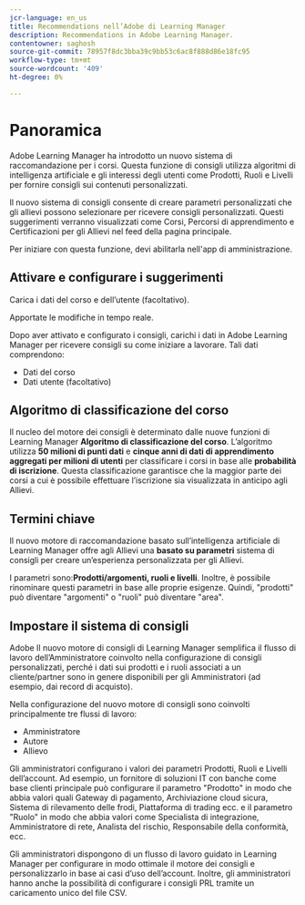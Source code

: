 ```yaml
---
jcr-language: en_us
title: Recommendations nell’Adobe di Learning Manager
description: Recommendations in Adobe Learning Manager.
contentowner: saghosh
source-git-commit: 78957f8dc3bba39c9bb53c6ac8f888d86e18fc95
workflow-type: tm+mt
source-wordcount: '409'
ht-degree: 0%

---
```



# Panoramica

Adobe Learning Manager ha introdotto un nuovo sistema di raccomandazione per i corsi. Questa funzione di consigli utilizza algoritmi di intelligenza artificiale e gli interessi degli utenti come Prodotti, Ruoli e Livelli per fornire consigli sui contenuti personalizzati.

Il nuovo sistema di consigli consente di creare parametri personalizzati che gli allievi possono selezionare per ricevere consigli personalizzati. Questi suggerimenti verranno visualizzati come Corsi, Percorsi di apprendimento e Certificazioni per gli Allievi nel feed della pagina principale.

Per iniziare con questa funzione, devi abilitarla nell&#39;app di amministrazione.

## Attivare e configurare i suggerimenti

Carica i dati del corso e dell’utente (facoltativo).

Apportate le modifiche in tempo reale.

Dopo aver attivato e configurato i consigli, carichi i dati in Adobe Learning Manager per ricevere consigli su come iniziare a lavorare. Tali dati comprendono:

* Dati del corso
* Dati utente (facoltativo)

## Algoritmo di classificazione del corso

Il nucleo del motore dei consigli è determinato dalle nuove funzioni di Learning Manager **Algoritmo di classificazione del corso**. L’algoritmo utilizza **50 milioni di punti dati** e **cinque anni di dati di apprendimento aggregati per milioni di utenti** per classificare i corsi in base alle **probabilità di iscrizione**. Questa classificazione garantisce che la maggior parte dei corsi a cui è possibile effettuare l’iscrizione sia visualizzata in anticipo agli Allievi.

## Termini chiave

Il nuovo motore di raccomandazione basato sull’intelligenza artificiale di Learning Manager offre agli Allievi una **basato su parametri** sistema di consigli per creare un’esperienza personalizzata per gli Allievi.

I parametri sono:**Prodotti/argomenti, ruoli e livelli**. Inoltre, è possibile rinominare questi parametri in base alle proprie esigenze. Quindi, &quot;prodotti&quot; può diventare &quot;argomenti&quot; o &quot;ruoli&quot; può diventare &quot;area&quot;.

## Impostare il sistema di consigli

Adobe Il nuovo motore di consigli di Learning Manager semplifica il flusso di lavoro dell’Amministratore coinvolto nella configurazione di consigli personalizzati, perché i dati sui prodotti e i ruoli associati a un cliente/partner sono in genere disponibili per gli Amministratori (ad esempio, dai record di acquisto).

Nella configurazione del nuovo motore di consigli sono coinvolti principalmente tre flussi di lavoro:

* Amministratore
* Autore
* Allievo

Gli amministratori configurano i valori dei parametri Prodotti, Ruoli e Livelli dell’account. Ad esempio, un fornitore di soluzioni IT con banche come base clienti principale può configurare il parametro &quot;Prodotto&quot; in modo che abbia valori quali Gateway di pagamento, Archiviazione cloud sicura, Sistema di rilevamento delle frodi, Piattaforma di trading ecc. e il parametro &quot;Ruolo&quot; in modo che abbia valori come Specialista di integrazione, Amministratore di rete, Analista del rischio, Responsabile della conformità, ecc.

Gli amministratori dispongono di un flusso di lavoro guidato in Learning Manager per configurare in modo ottimale il motore dei consigli e personalizzarlo in base ai casi d’uso dell’account. Inoltre, gli amministratori hanno anche la possibilità di configurare i consigli PRL tramite un caricamento unico del file CSV.

